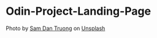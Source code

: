# Odin-Project-Landing-Page

Photo by <a href="https://unsplash.com/@sam_truong?utm_content=creditCopyText&utm_medium=referral&utm_source=unsplash">Sam Dan Truong</a> on <a href="https://unsplash.com/photos/selective-photo-of-white-and-blue-sky-ju2NgSoR6pA?utm_content=creditCopyText&utm_medium=referral&utm_source=unsplash">Unsplash</a>
  
